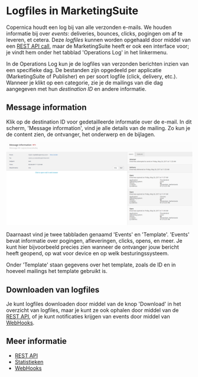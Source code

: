 # Logfiles in MarketingSuite
Copernica houdt een log bij van alle verzonden e-mails. We houden
informatie bij over *events*: deliveries, bounces, clicks, pogingen
om af te leveren, et cetera. Deze *logfiles* kunnen worden opgehaald
door middel van een
[REST API call](./rest-get-logfiles),
maar de MarketingSuite heeft er ook een interface voor; je vindt hem
onder het tabblad 'Operations Log' in het linkermenu.

In de Operations Log kun je de logfiles van verzonden berichten inzien
van een specifieke dag. De bestanden zijn opgedeeld per applicatie
(MarketingSuite of Publisher) en per soort logfile (click, delivery,
etc.). Wanneer je klikt op een categorie, zie je de mailings van die dag
aangegeven met hun *destination ID* en andere informatie.

## Message information
Klik op de destination ID voor gedetailleerde informatie over de e-mail.
In dit scherm, 'Message information', vind je alle details van de mailing.
Zo kun je de content zien, de ontvanger, het onderwerp en de bijlagen.

![message information](../images/message-information.png
"Message information interface")

Daarnaast vind je twee tabbladen genaamd 'Events' en 'Template'. 'Events'
bevat informatie over pogingen, afleveringen, clicks, opens, en meer. Je
kunt hier bijvoorbeeld precies zien wanneer de ontvanger jouw bericht
heeft geopend, op wat voor device en op welk besturingssysteem.

Onder 'Template' staan gegevens over het template, zoals de ID en in
hoeveel mailings het template gebruikt is.

## Downloaden van logfiles
Je kunt logfiles downloaden door middel van de knop 'Download' in het
overzicht van logfiles, maar je kunt ze ook ophalen door middel van de
[REST API](./rest-get-logfiles),
of je kunt notificaties krijgen van events door middel van
[WebHooks](./webhooks).

## Meer informatie
* [REST API](./rest-get-logfiles)
* [Statistieken](./statistics)
* [WebHooks](./webhooks)
